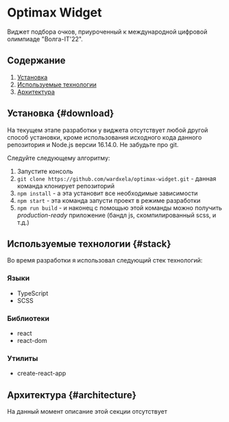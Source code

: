 # Optimax Widget

Виджет подбора очков, приуроченный к международной цифровой олимпиаде "Волга-IT'22".

## Содержание

1. [Установка](#download)
2. [Используемые технологии](#stack)
3. [Архитектура](#architecture)

## Установка {#download}

На текущем этапе разработки у виджета отсутствует любой другой способ установки, кроме использования исходного кода данного репозитория и Node.js версии 16.14.0. Не забудьте про git.

Следуйте следующему алгоритму:

1. Запустите консоль
2. `git clone https://github.com/wardxela/optimax-widget.git` - данная команда клонирует репозиторий
3. `npm install` - а эта установит все необходимые зависимости
4. `npm start` - эта команда запусти проект в режиме разработки
5. `npm run build` - и наконец с помощью этой команды можно получить _production-ready_ приложение (бандл js, скомпилированный scss, и т.д.)

## Используемые технологии {#stack}

Во время разработки я использовал следующий стек технологий:

### Языки

- TypeScript
- SCSS

### Библиотеки

- react
- react-dom

### Утилиты

- create-react-app

## Архитектура {#architecture}

На данный момент описание этой секции отсутствует
